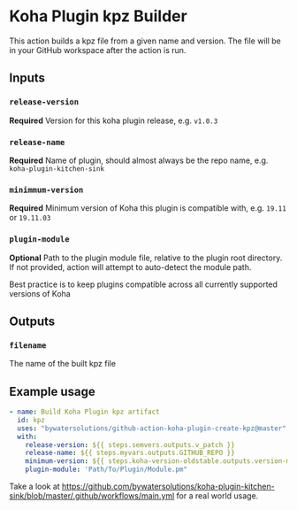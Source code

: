 # Koha Plugin kpz Builder

This action builds a kpz file from a given name and version.
The file will be in your GitHub workspace after the action is run.

## Inputs

### `release-version`

**Required** Version for this koha plugin release, e.g. `v1.0.3`

### `release-name`

**Required** Name of plugin, should almost always be the repo name, e.g. `koha-plugin-kitchen-sink`

### `minimmum-version`

**Required** Minimum version of Koha this plugin is compatible with, e.g. `19.11` or `19.11.03`

### `plugin-module`

**Optional** Path to the plugin module file, relative to the plugin root directory. If not provided, action will attempt to auto-detect the module path.

Best practice is to keep plugins compatible across all currently supported versions of Koha

## Outputs

### `filename`

The name of the built kpz file

## Example usage

```yaml
- name: Build Koha Plugin kpz artifact
  id: kpz
  uses: "bywatersolutions/github-action-koha-plugin-create-kpz@master"
  with:
    release-version: ${{ steps.semvers.outputs.v_patch }}
    release-name: ${{ steps.myvars.outputs.GITHUB_REPO }}
    minimum-version: ${{ steps.koha-version-oldstable.outputs.version-major-minor }}
    plugin-module: 'Path/To/Plugin/Module.pm"
```

Take a look at https://github.com/bywatersolutions/koha-plugin-kitchen-sink/blob/master/.github/workflows/main.yml for a real world usage.
